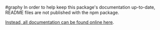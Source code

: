 #graphy
In order to help keep this package's documentation up-to-date, README files are not published with the npm package.

[Instead, all documentation can be found online here](https://graphy.link/).
